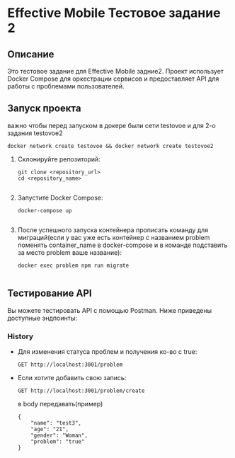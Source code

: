 <!DOCTYPE html>
<html lang="ru">
<head>
    <meta charset="UTF-8">
</head>
<body>
    <h1>Effective Mobile Тестовое задание 2</h1>
    <h2>Описание</h2>
    <p>Это тестовое задание для Effective Mobile задние2. Проект использует Docker Compose для оркестрации сервисов и предоставляет API для работы с проблемами пользователей.</p>
    <h2>Запуск проекта</h2>
    <p>важно чтобы перед запуском в докере были сети testovoe и для 2-о задания testovoe2</p>
    <code>docker network create testovoe && docker network create testovoe2</code>
    <ol>
        <li>Склонируйте репозиторий:
            <pre><code>git clone &lt;repository_url&gt;
cd &lt;repository_name&gt;
            </code></pre>
        </li>
        <li>Запустите Docker Compose:
            <pre><code>docker-compose up
            </code></pre>
        </li>
        <li>После успешного запуска контейнера прописать команду для миграций(если у вас уже есть контейнер с названием problem поменять container_name в docker-compose и в команде подставить за место problem ваше название):
            <pre><code>docker exec problem npm run migrate
            </code></pre>
        </li>
    </ol>
    <h2>Тестирование API</h2>
    <p>Вы можете тестировать API с помощью Postman. Ниже приведены доступные эндпоинты:</p>
    <h3>History</h3>
    <ul>
        <li>Для изменения статуса проблем и получения ко-во с true:
            <pre><code>GET http://localhost:3001/problem</code></pre>
        </li>
        <li>Если хотите добавить свою запись:
            <pre><code>GET http://localhost:3001/problem/create</code></pre>
            в body передавать(пример)
            <pre><code>{
    "name": "test3",
    "age": "21",
    "gender": "Woman",
    "problem": "true"
}</code></pre>
        </li>
    </ul>
</body>
</html>
